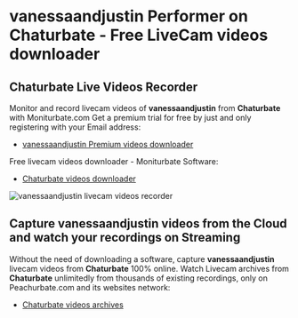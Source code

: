 # vanessaandjustin Performer on Chaturbate - Free LiveCam videos downloader

## Chaturbate Live Videos Recorder

Monitor and record livecam videos of **vanessaandjustin** from **Chaturbate** with Moniturbate.com
Get a premium trial for free by just and only registering with your Email address:
* [vanessaandjustin Premium videos downloader](https://moniturbate.com/request-demo-licence-key.html)

Free livecam videos downloader - Moniturbate Software:
* [Chaturbate videos downloader](https://moniturbate.com/moniturbate-download-software.html)

![vanessaandjustin livecam videos recorder](https://peachurnet.com/templates/moniturbate-software.png)


## Capture vanessaandjustin videos from the Cloud and watch your recordings on Streaming

Without the need of downloading a software, capture **vanessaandjustin** livecam videos from **Chaturbate** 100% online.
Watch Livecam archives from **Chaturbate** unlimitedly from thousands of existing recordings, only on Peachurbate.com and its websites network:
* [Chaturbate videos archives](https://peachurnet.com/)